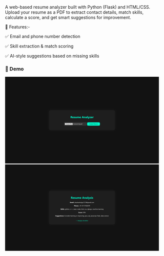 A web-based resume analyzer built with Python (Flask) and HTML/CSS. Upload your resume as a PDF to extract contact details, match skills, calculate a score, and get smart suggestions for improvement.

🚀 Features:-

✅ Email and phone number detection

✅ Skill extraction & match scoring

✅ AI-style suggestions based on missing skills

### 📸 Demo

![Homepage Screenshot](3.png)
![Projects Section](4.png)
